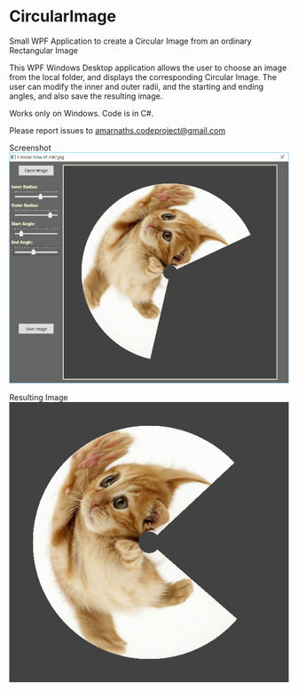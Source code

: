 # CircularImage
Small WPF Application to create a Circular Image from an ordinary Rectangular Image

This WPF Windows Desktop application allows the user to choose an image from the local folder, and displays the corresponding Circular Image. The user can modify the inner and outer radii, and the starting and ending angles, and also save the resulting image.

Works only on Windows. Code is in C#. 

Please report issues to amarnaths.codeproject@gmail.com

Screenshot
![Screenshot of Circular](https://github.com/amarnaths0005/CircularImage/blob/master/CircularScreen.png)

Resulting Image
![Resulting Image of Circular](https://github.com/amarnaths0005/CircularImage/blob/master/catGithub.png)
